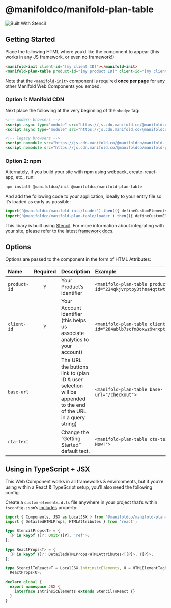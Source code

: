 # @manifoldco/manifold-plan-table

![Built With Stencil](https://img.shields.io/badge/-Built%20With%20Stencil-16161d.svg?logo=data%3Aimage%2Fsvg%2Bxml%3Bbase64%2CPD94bWwgdmVyc2lvbj0iMS4wIiBlbmNvZGluZz0idXRmLTgiPz4KPCEtLSBHZW5lcmF0b3I6IEFkb2JlIElsbHVzdHJhdG9yIDE5LjIuMSwgU1ZHIEV4cG9ydCBQbHVnLUluIC4gU1ZHIFZlcnNpb246IDYuMDAgQnVpbGQgMCkgIC0tPgo8c3ZnIHZlcnNpb249IjEuMSIgaWQ9IkxheWVyXzEiIHhtbG5zPSJodHRwOi8vd3d3LnczLm9yZy8yMDAwL3N2ZyIgeG1sbnM6eGxpbms9Imh0dHA6Ly93d3cudzMub3JnLzE5OTkveGxpbmsiIHg9IjBweCIgeT0iMHB4IgoJIHZpZXdCb3g9IjAgMCA1MTIgNTEyIiBzdHlsZT0iZW5hYmxlLWJhY2tncm91bmQ6bmV3IDAgMCA1MTIgNTEyOyIgeG1sOnNwYWNlPSJwcmVzZXJ2ZSI%2BCjxzdHlsZSB0eXBlPSJ0ZXh0L2NzcyI%2BCgkuc3Qwe2ZpbGw6I0ZGRkZGRjt9Cjwvc3R5bGU%2BCjxwYXRoIGNsYXNzPSJzdDAiIGQ9Ik00MjQuNywzNzMuOWMwLDM3LjYtNTUuMSw2OC42LTkyLjcsNjguNkgxODAuNGMtMzcuOSwwLTkyLjctMzAuNy05Mi43LTY4LjZ2LTMuNmgzMzYuOVYzNzMuOXoiLz4KPHBhdGggY2xhc3M9InN0MCIgZD0iTTQyNC43LDI5Mi4xSDE4MC40Yy0zNy42LDAtOTIuNy0zMS05Mi43LTY4LjZ2LTMuNkgzMzJjMzcuNiwwLDkyLjcsMzEsOTIuNyw2OC42VjI5Mi4xeiIvPgo8cGF0aCBjbGFzcz0ic3QwIiBkPSJNNDI0LjcsMTQxLjdIODcuN3YtMy42YzAtMzcuNiw1NC44LTY4LjYsOTIuNy02OC42SDMzMmMzNy45LDAsOTIuNywzMC43LDkyLjcsNjguNlYxNDEuN3oiLz4KPC9zdmc%2BCg%3D%3D&colorA=16161d&style=flat-square)

## Getting Started

Place the following HTML where you’d like the component to appear (this works in any JS framework,
or even no framework!):

```html
<manifold-init client-id="[my client ID]"></manifold-init>
<manifold-plan-table product-id="[my product ID]" client-id="[my client ID]"></manifold-plan-table>
```

Note that the [`<manifold-init>`][manifold-init] component is required **once per page** for any
other Manifold Web Components you embed.

### Option 1: Manifold CDN

Next place the following at the very beginning of the `<body>` tag:

```html
<!-- modern browsers -->
<script async type="module" src="https://js.cdn.manifold.co/@manifoldco/manifold-init/dist/manifold-init/manifold-init.esm.js" ></script>
<script async type="module" src="https://js.cdn.manifold.co/@manifoldco/manifold-plan-table/dist/manifold-plan-table/manifold-plan-table.esm.js" ></script>

<!-- legacy browsers -->
<script nomodule src="https://js.cdn.manifold.co/@manifoldco/manifold-init/dist/manifold-init/manifold-init.js" ></script>
<script nomodule src="https://js.cdn.manifold.co/@manifoldco/manifold-plan-table/dist/manifold-plan-table.js" ></script>
```

### Option 2: npm

Alternately, if you build your site with npm using webpack, create-react-app, etc., run:

```bash
npm install @manifoldco/init @manifoldco/manifold-plan-table
```

And add the following code to your application, ideally to your entry file so it’s loaded as early
as possible:

```js
import('@manifoldco/manifold-init/loader').then(({ defineCustomElements }) => defineCustomElements(window));
import('@manifoldco/manifold-plan-table/loader').then(({ defineCustomElements }) => defineCustomElements(window));
```

This libary is built using [Stencil][stencil]. For more information about integrating with your
site, please refer to the latest [framework docs][stencil-framework].

## Options

Options are passed to the component in the form of HTML Attributes:

| Name         | Required | Description                                                                                                     | Example                                                             |
| :----------- | :------: | :-------------------------------------------------------------------------------------------------------------- | :------------------------------------------------------------------ |
| `product-id` |    Y     | Your Product’s identifier                                                                                       | `<manifold-plan-table product-id="234qkjvrptpy3thna4qttwt7m2nf6">` |
| `client-id`  |    Y     | Your Account identifier (this helps us associate analytics to your account)                                     | `<manifold-plan-table client-id="284ablb7scfm8oxwz9wrxpt2q0jii">`  |
| `base-url`   |          | The URL the buttons link to (plan ID & user selection will be appended to the end of the URL in a query string) | `<manifold-plan-table base-url="/checkout">`                       |
| `cta-text`   |          | Change the ”Getting Started” default text.                                                                      | `<manifold-plan-table cta-text="Buy Now!">`                        |

## Using in TypeScript + JSX

This Web Component works in all frameworks & environments, but if you’re using within a React &
TypeScript setup, you’ll also need the following config.

Create a `custom-elements.d.ts` file anywhere in your project that’s within `tsconfig.json`’s
[includes][tsconfig-includes] property:

```ts
import { Components, JSX as LocalJSX } from '@manifoldco/manifold-plan-table/loader';
import { DetailedHTMLProps, HTMLAttributes } from 'react';

type StencilProps<T> = {
  [P in keyof T]?: Omit<T[P], 'ref'>;
};

type ReactProps<T> = {
  [P in keyof T]?: DetailedHTMLProps<HTMLAttributes<T[P]>, T[P]>;
};

type StencilToReact<T = LocalJSX.IntrinsicElements, U = HTMLElementTagNameMap> = StencilProps<T> &
  ReactProps<U>;

declare global {
  export namespace JSX {
    interface IntrinsicElements extends StencilToReact {}
  }
}
```

[manifold-init]: https://github.com/manifoldco/manifold-init
[stencil-framework]: https://stenciljs.com/docs/overview
[stencil]: https://stenciljs.com/docs/introduction
[tsconfig-includes]: https://www.typescriptlang.org/docs/handbook/tsconfig-json.html#examples
